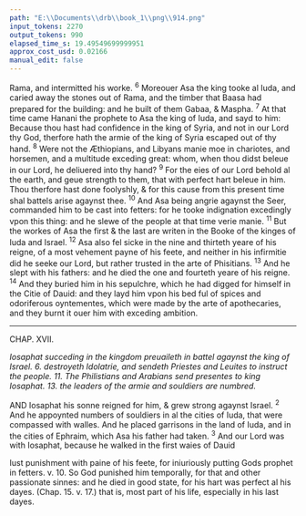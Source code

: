 ```yaml
---
path: "E:\\Documents\\drb\\book_1\\png\\914.png"
input_tokens: 2270
output_tokens: 990
elapsed_time_s: 19.49549699999951
approx_cost_usd: 0.02166
manual_edit: false
---
```

Rama, and intermitted his worke. <sup>6</sup> Moreouer Asa the king tooke al Iuda, and caried away the stones out of Rama, and the timber that Baasa had prepared for the building: and he built of them Gabaa, & Maspha. <sup>7</sup> At that time came Hanani the prophete to Asa the king of Iuda, and sayd to him: Because thou hast had confidence in the king of Syria, and not in our Lord thy God, therfore hath the armie of the king of Syria escaped out of thy hand. <sup>8</sup> Were not the Æthiopians, and Libyans manie moe in chariotes, and horsemen, and a multitude exceding great: whom, when thou didst beleue in our Lord, he deliuered into thy hand? <sup>9</sup> For the eies of our Lord behold al the earth, and geue strength to them, that with perfect hart beleue in him. Thou therfore hast done foolyshly, & for this cause from this present time shal battels arise agaynst thee. <sup>10</sup> And Asa being angrie agaynst the Seer, commanded him to be cast into fetters: for he tooke indignation excedingly vpon this thing: and he slewe of the people at that time verie manie. <sup>11</sup> But the workes of Asa the first & the last are writen in the Booke of the kinges of Iuda and Israel. <sup>12</sup> Asa also fel sicke in the nine and thirteth yeare of his reigne, of a most vehement payne of his feete, and neither in his infirmitie did he seeke our Lord, but rather trusted in the arte of Phisitians. <sup>13</sup> And he slept with his fathers: and he died the one and fourteth yeare of his reigne. <sup>14</sup> And they buried him in his sepulchre, which he had digged for himself in the Citie of Dauid: and they layd him vpon his bed ful of spices and odoriferous oyntementes, which were made by the arte of apothecaries, and they burnt it ouer him with exceding ambition.

<hr>

CHAP. XVII.

*Iosaphat succeding in the kingdom preuaileth in battel agaynst the king of Israel. 6. destroyeth Idolatrie, and sendeth Priestes and Leuites to instruct the people. 11. The Philistians and Arabians send presentes to king Iosaphat. 13. the leaders of the armie and souldiers are numbred.*

AND Iosaphat his sonne reigned for him, & grew strong agaynst Israel. <sup>2</sup> And he appoynted numbers of souldiers in al the cities of Iuda, that were compassed with walles. And he placed garrisons in the land of Iuda, and in the cities of Ephraim, which Asa his father had taken. <sup>3</sup> And our Lord was with Iosaphat, because he walked in the first waies of Dauid

<aside>Iust punishment with paine of his feete, for iniuriously putting Gods prophet in fetters. v. 10. So God punished him temporally, for that and other passionate sinnes: and he died in good state, for his hart was perfect al his dayes. (Chap. 15. v. 17.) that is, most part of his life, especially in his last dayes.</aside>

[^1]: Iust punish-ment with paine of his feete, for iniuriously put-ting Gods prophet in fetters. v. 10. So God punished him tem-porally, for that and other passionate sinnes: and he died in good state, for his hart was perfect al his dayes. (Chap. 15. v. 17.) that is, most part of his life, espe-cially in his last dayes.